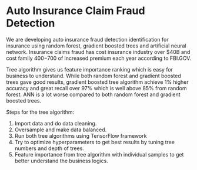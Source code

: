 # Auto Insurance Claim Fraud Detection


We are developing auto insurance fraud detection identification for insurance using random forest, gradient boosted trees and artificial neural network.  Insurance claims fraud has cost insurance industry over $40B and cost family $400-$700 of increased premium each year according to FBI.GOV.  


Tree algorithm gives us feature importance ranking which is easy for business to understand. While both random forest and gradient boosted trees gave good results, gradient boosted tree algorithm achieve 1% higher accuracy and great recall over 97% which is well above 85% from random forest. ANN is a lot worse compared to both random forest and gradient boosted trees. 


Steps for the tree algorithm:
1.	Import data and do data cleaning. 
2.	Oversample and make data balanced.
3.	Run both tree algorithms using TensorFlow framework
4.	Try to optimize hyperparameters to get best results by tuning tree numbers and depth of trees.  
5.	Feature importance from tree algorithm with individual samples to get better understand the business logics. 
